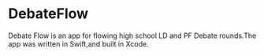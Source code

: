 # DebateFlow
Debate Flow is an app for flowing high school LD and PF Debate rounds.The app was written in Swift,and built in Xcode.
